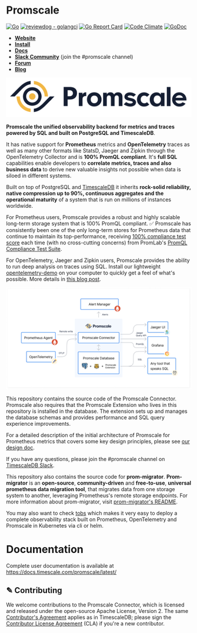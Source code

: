# Promscale

[![Go](https://github.com/timescale/promscale/workflows/Go/badge.svg)](https://github.com/timescale/promscale/actions?query=workflow%3AGo)
[![reviewdog - golangci](https://github.com/timescale/promscale/workflows/reviewdog%20-%20golangci/badge.svg)](https://github.com/timescale/promscale/actions?query=workflow%3A%22reviewdog+-+golangci%22)
[![Go Report Card](https://goreportcard.com/badge/github.com/timescale/promscale)](https://goreportcard.com/report/github.com/timescale/promscale)
[![Code Climate](https://api.codeclimate.com/v1/badges/c6b16c0bbcb0690c9c71/maintainability)]()
[![GoDoc](https://godoc.org/github.com/timescale/promscale?status.svg)](https://pkg.go.dev/github.com/timescale/promscale)

- **[Website](https://www.timescale.com/promscale)**
- **[Install](https://docs.timescale.com/promscale/latest/installation/)**
- **[Docs](https://docs.timescale.com/promscale/latest/)**
- **[Slack Community](https://timescaledb.slack.com/)** (join the #promscale channel)
- **[Forum](https://www.timescale.com/forum/c/promscale-and-observability)**
- **[Blog](https://blog.timescale.com/tag/observability/)**

<img alt="Promscale" src="images/promscale-logo.png" width="600px">

**Promscale the unified observability backend for metrics and traces
powered by SQL and built on PostgreSQL and TimescaleDB**.

It has native support for **Prometheus** metrics and
**OpenTelemetry** traces as well as many other formats like StatsD, Jaeger and Zipkin
through the OpenTelemetry Collector and is **100% PromQL compliant**.
It's **full SQL** capabilities enable developers to **correlate metrics, traces and also
business data** to derive new valuable insights not possible when data is siloed in
different systems.

Built on top of PostgreSQL and [TimescaleDB](https://www.timescale.com/) it inherits
**rock-solid reliability, native compression up to 90%, continuous aggregates and the
operational maturity** of a system that is run on millions of instances worldwide.

For Prometheus users, Promscale provides a robust and highly scalable long-term storage
system that is 100% PromQL compliant.
✅ Promscale has consistently been one of the only long-term stores for Prometheus data that continue to maintain its top-performance, receiving
[100% compliance test score](https://promlabs.com/promql-compliance-test-results/2020-12-01/promscale)
each time (with no cross-cutting concerns) from PromLab's
[PromQL Compliance Test Suite](https://promlabs.com/promql-compliance-tests/).

For OpenTelemetry, Jaeger and Zipkin users, Promscale provides the ability to run deep analysis
on traces using SQL. Install our lightweight [opentelemetry-demo](https://github.com/timescale/opentelemetry-demo)
on your computer to quickly get a feel of what's possible. More details in
[this blog post](https://www.timescale.com/blog/learn-opentelemetry-tracing-with-this-lightweight-microservices-demo/).

<img src="docs/assets/promscale-arch.png" alt="Promscale Architecture Diagram" width="800"/>

This repository contains the source code of the Promscale Connector. Promscale also requires that the Promscale Extension
who lives in this repository is installed in the database. The extension sets up and manages the database schemas
and provides performance and SQL query experience improvements.

For a detailed description of the initial architecture of Promscale for Prometheus metrics that covers
some key design principles, please see [our design doc](https://tsdb.co/prom-design-doc).

If you have any questions, please join the #promscale channel on
[TimescaleDB Slack](https://slack.timescale.com/).

This repository also contains the source code for **prom-migrator**. **Prom-migrator** is
an **open-source**, **community-driven** and **free-to-use**, **universal prometheus
data migration tool**, that migrates data from one storage system to another, leveraging Prometheus's
remote storage endpoints. For more information about prom-migrator, visit
[prom-migrator's README](https://github.com/timescale/promscale/blob/master/migration-tool/cmd/prom-migrator/README.md).

You may also want to check [tobs](https://github.com/timescale/tobs) which makes it very easy to deploy a complete
observability stack built on Prometheus, OpenTelemetry and Promscale in Kubernetes via cli or helm.

# Documentation

Complete user documentation is available at https://docs.timescale.com/promscale/latest/

## ✎ Contributing

We welcome contributions to the Promscale Connector, which is
licensed and released under the open-source Apache License, Version 2.
The same [Contributor's
Agreement](https://github.com/timescale/timescaledb/blob/master/CONTRIBUTING.md)
applies as in TimescaleDB; please sign the [Contributor License
Agreement](https://cla-assistant.io/timescale/promscale)
(CLA) if you're a new contributor.
